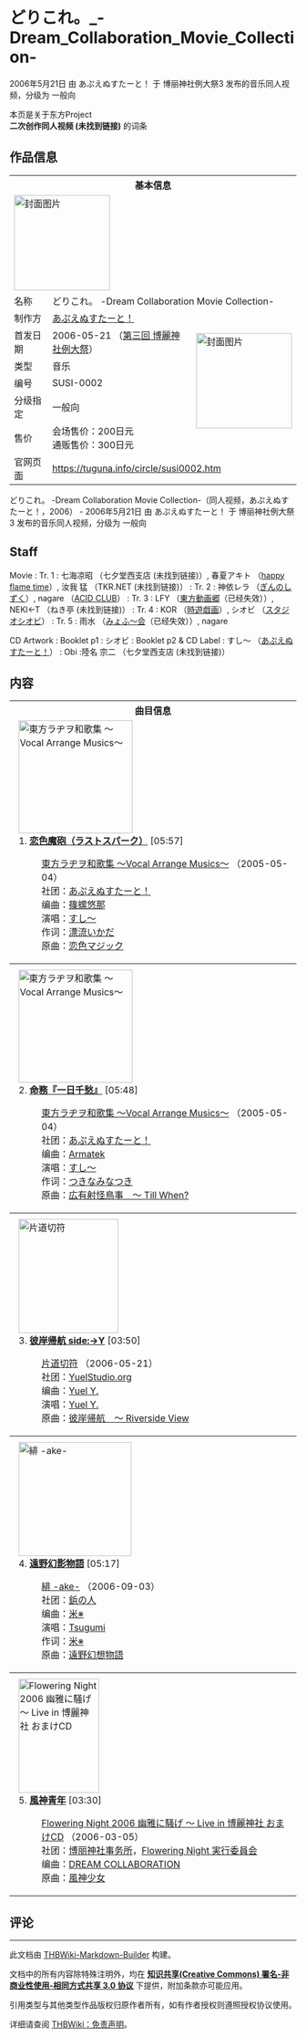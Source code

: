 # どりこれ。_-Dream_Collaboration_Movie_Collection-

<!-- source html: G:\repos\THBWiki-Markdown-Builder\THBWikiMarkdown\Temp\main\f\f1\ns0%3A%E3%81%A9%E3%82%8A%E3%81%93%E3%82%8C%E3%80%82_-Dream_Collaboration_Movie_Collection-.html -->

2006年5月21日 由 あぷえぬすたーと！ 于 博丽神社例大祭3 发布的音乐同人视频，分级为 一般向

本页是关于东方Project  
 **二次创作同人视频 (未找到链接)** 的词条

## 作品信息

<table><tbody><tr><th colspan="3">基本信息</th></tr><tr><td class="cover-artwork-mobile" colspan="2"><a href="./文件-どりこれ。_-Dream_Collaboration_Movie_Collection-封面.jpg.md" class="image" title="封面图片"><img alt="封面图片" src="https://upload.thwiki.cc/thumb/f/f2/%E3%81%A9%E3%82%8A%E3%81%93%E3%82%8C%E3%80%82_-Dream_Collaboration_Movie_Collection-%E5%B0%81%E9%9D%A2.jpg/168px-%E3%81%A9%E3%82%8A%E3%81%93%E3%82%8C%E3%80%82_-Dream_Collaboration_Movie_Collection-%E5%B0%81%E9%9D%A2.jpg" decoding="async" loading="lazy" width="168" height="167" srcset="https://upload.thwiki.cc/thumb/f/f2/%E3%81%A9%E3%82%8A%E3%81%93%E3%82%8C%E3%80%82_-Dream_Collaboration_Movie_Collection-%E5%B0%81%E9%9D%A2.jpg/252px-%E3%81%A9%E3%82%8A%E3%81%93%E3%82%8C%E3%80%82_-Dream_Collaboration_Movie_Collection-%E5%B0%81%E9%9D%A2.jpg 1.5x, https://upload.thwiki.cc/thumb/f/f2/%E3%81%A9%E3%82%8A%E3%81%93%E3%82%8C%E3%80%82_-Dream_Collaboration_Movie_Collection-%E5%B0%81%E9%9D%A2.jpg/336px-%E3%81%A9%E3%82%8A%E3%81%93%E3%82%8C%E3%80%82_-Dream_Collaboration_Movie_Collection-%E5%B0%81%E9%9D%A2.jpg 2x" data-file-width="500" data-file-height="496"></a></td>
</tr><tr><td class="label">名称</td><td colspan="2"> どりこれ。 -Dream Collaboration Movie Collection- </td></tr><tr><td class="label">制作方</td><td><a href="./あぷえぬすたーと！.md" title="あぷえぬすたーと！">あぷえぬすたーと！</a></td><td class="cover-artwork" rowspan="6" style="min-width:168px;"><a href="./文件-どりこれ。_-Dream_Collaboration_Movie_Collection-封面.jpg.md" class="image" title="封面图片"><img alt="封面图片" src="https://upload.thwiki.cc/thumb/f/f2/%E3%81%A9%E3%82%8A%E3%81%93%E3%82%8C%E3%80%82_-Dream_Collaboration_Movie_Collection-%E5%B0%81%E9%9D%A2.jpg/168px-%E3%81%A9%E3%82%8A%E3%81%93%E3%82%8C%E3%80%82_-Dream_Collaboration_Movie_Collection-%E5%B0%81%E9%9D%A2.jpg" decoding="async" loading="lazy" width="168" height="167" srcset="https://upload.thwiki.cc/thumb/f/f2/%E3%81%A9%E3%82%8A%E3%81%93%E3%82%8C%E3%80%82_-Dream_Collaboration_Movie_Collection-%E5%B0%81%E9%9D%A2.jpg/252px-%E3%81%A9%E3%82%8A%E3%81%93%E3%82%8C%E3%80%82_-Dream_Collaboration_Movie_Collection-%E5%B0%81%E9%9D%A2.jpg 1.5x, https://upload.thwiki.cc/thumb/f/f2/%E3%81%A9%E3%82%8A%E3%81%93%E3%82%8C%E3%80%82_-Dream_Collaboration_Movie_Collection-%E5%B0%81%E9%9D%A2.jpg/336px-%E3%81%A9%E3%82%8A%E3%81%93%E3%82%8C%E3%80%82_-Dream_Collaboration_Movie_Collection-%E5%B0%81%E9%9D%A2.jpg 2x" data-file-width="500" data-file-height="496"></a></td>
</tr><tr><td class="label">首发日期</td><td>2006-05-21&#160;（<a href="/展会作品列表?e=%E5%8D%9A%E4%B8%BD%E7%A5%9E%E7%A4%BE%E4%BE%8B%E5%A4%A7%E7%A5%AD%233">第三回 博麗神社例大祭</a>）</td></tr><tr><td class="label">类型</td><td>音乐</td></tr><tr><td class="label">编号</td><td>SUSI-0002</td></tr><tr><td class="label">分级指定</td><td>一般向</td></tr><tr><td class="label">售价</td><td>会场售价：200日元<br>通贩售价：300日元</td></tr>
<tr><td class="label">官网页面</td><td colspan="2"><a rel="nofollow" class="external free" href="https://tuguna.info/circle/susi0002.htm">https://tuguna.info/circle/susi0002.htm</a></td></tr></tbody></table>

どりこれ。 -Dream Collaboration Movie Collection-（同人视频，あぷえぬすたーと！，2006） - 2006年5月21日 由 あぷえぬすたーと！ 于 博丽神社例大祭3 发布的音乐同人视频，分级为 一般向

## Staff
Movie
: Tr. 1&#160;: 七海凉昭 （七夕堂西支店 (未找到链接)）, 春夏アキト （[happy flame time](./happy_flame_time.md)）, 汝我 猛 （TKR.NET (未找到链接)）
: Tr. 2&#160;: 神依レラ （[ぎんのしずく](./ぎんのしずく.md)）, nagare （[ACID CLUB](./ACID_CLUB.md)）
: Tr. 3&#160;: LFY （[東方動画郷](http://exlumia.hp.infoseek.co.jp/)（已经失效））, NEKI←T （ねき亭 (未找到链接)）
: Tr. 4&#160;: KOR （[時遊戯画](./時遊戯画.md)）, シオビ （[スタジオシオビ](http://www.siobi.info/)）
: Tr. 5&#160;: 雨水 （[みょふ～会](http://www.bmybox.com/~hoho2828/)（已经失效））, nagare

CD Artwork
: Booklet p1&#160;: シオビ
: Booklet p2 &amp; CD Label&#160;: すし～ （[あぷえぬすたーと！](./あぷえぬすたーと！.md)）
: Obi :陸名 宗二 （七夕堂西支店 (未找到链接)）


## 内容

<table><tbody><tr><th colspan="2">曲目信息</th></tr><tr><td colspan="2" style="padding-left: 1em;"><div class="floatright"><a href="./文件-東方ラヂヲ和歌集_～Vocal_Arrange_Musics～封面.jpg.md" class="image" title="東方ラヂヲ和歌集 ～Vocal Arrange Musics～"><img alt="東方ラヂヲ和歌集 ～Vocal Arrange Musics～" src="https://upload.thwiki.cc/thumb/6/62/%E6%9D%B1%E6%96%B9%E3%83%A9%E3%83%82%E3%83%B2%E5%92%8C%E6%AD%8C%E9%9B%86_%EF%BD%9EVocal_Arrange_Musics%EF%BD%9E%E5%B0%81%E9%9D%A2.jpg/200px-%E6%9D%B1%E6%96%B9%E3%83%A9%E3%83%82%E3%83%B2%E5%92%8C%E6%AD%8C%E9%9B%86_%EF%BD%9EVocal_Arrange_Musics%EF%BD%9E%E5%B0%81%E9%9D%A2.jpg" decoding="async" loading="lazy" width="200" height="198" srcset="https://upload.thwiki.cc/thumb/6/62/%E6%9D%B1%E6%96%B9%E3%83%A9%E3%83%82%E3%83%B2%E5%92%8C%E6%AD%8C%E9%9B%86_%EF%BD%9EVocal_Arrange_Musics%EF%BD%9E%E5%B0%81%E9%9D%A2.jpg/300px-%E6%9D%B1%E6%96%B9%E3%83%A9%E3%83%82%E3%83%B2%E5%92%8C%E6%AD%8C%E9%9B%86_%EF%BD%9EVocal_Arrange_Musics%EF%BD%9E%E5%B0%81%E9%9D%A2.jpg 1.5x, https://upload.thwiki.cc/thumb/6/62/%E6%9D%B1%E6%96%B9%E3%83%A9%E3%83%82%E3%83%B2%E5%92%8C%E6%AD%8C%E9%9B%86_%EF%BD%9EVocal_Arrange_Musics%EF%BD%9E%E5%B0%81%E9%9D%A2.jpg/400px-%E6%9D%B1%E6%96%B9%E3%83%A9%E3%83%82%E3%83%B2%E5%92%8C%E6%AD%8C%E9%9B%86_%EF%BD%9EVocal_Arrange_Musics%EF%BD%9E%E5%B0%81%E9%9D%A2.jpg 2x" data-file-width="500" data-file-height="494"></a></div>1. <b><a href="/%E6%9D%B1%E6%96%B9%E3%83%A9%E3%83%82%E3%83%B2%E5%92%8C%E6%AD%8C%E9%9B%86_%EF%BD%9EVocal_Arrange_Musics%EF%BD%9E#1" title="東方ラヂヲ和歌集 ～Vocal Arrange Musics～">恋色魔砲（ラストスパーク）</a></b> &#91;05:57&#93;<dl><dd><a href="./東方ラヂヲ和歌集_～Vocal_Arrange_Musics～.md" title="東方ラヂヲ和歌集 ～Vocal Arrange Musics～">東方ラヂヲ和歌集 ～Vocal Arrange Musics～</a> （2005-05-04）<br>社团：<a href="./あぷえぬすたーと！.md" title="あぷえぬすたーと！">あぷえぬすたーと！</a><br>编曲：<a href="./篠螺悠那.md" title="篠螺悠那">篠螺悠那</a><br>演唱：<a href="/index.php?title=%E3%81%99%E3%81%97%EF%BD%9E&amp;action=edit&amp;redlink=1" class="new" title="すし～（页面不存在）">すし～</a><br>作词：<a href="/index.php?title=%E6%BC%82%E6%B5%81%E3%81%84%E3%81%8B%E3%81%A0&amp;action=edit&amp;redlink=1" class="new" title="漂流いかだ（页面不存在）">漂流いかだ</a><br>原曲：<a href="./恋色マジック.md" class="mw-redirect" title="恋色マジック">恋色マジック</a><br></dd></dl></td></tr>
<tr><th colspan="2"></th></tr><tr><td colspan="2" style="padding-left: 1em;"><div class="floatright"><a href="./文件-東方ラヂヲ和歌集_～Vocal_Arrange_Musics～封面.jpg.md" class="image" title="東方ラヂヲ和歌集 ～Vocal Arrange Musics～"><img alt="東方ラヂヲ和歌集 ～Vocal Arrange Musics～" src="https://upload.thwiki.cc/thumb/6/62/%E6%9D%B1%E6%96%B9%E3%83%A9%E3%83%82%E3%83%B2%E5%92%8C%E6%AD%8C%E9%9B%86_%EF%BD%9EVocal_Arrange_Musics%EF%BD%9E%E5%B0%81%E9%9D%A2.jpg/200px-%E6%9D%B1%E6%96%B9%E3%83%A9%E3%83%82%E3%83%B2%E5%92%8C%E6%AD%8C%E9%9B%86_%EF%BD%9EVocal_Arrange_Musics%EF%BD%9E%E5%B0%81%E9%9D%A2.jpg" decoding="async" loading="lazy" width="200" height="198" srcset="https://upload.thwiki.cc/thumb/6/62/%E6%9D%B1%E6%96%B9%E3%83%A9%E3%83%82%E3%83%B2%E5%92%8C%E6%AD%8C%E9%9B%86_%EF%BD%9EVocal_Arrange_Musics%EF%BD%9E%E5%B0%81%E9%9D%A2.jpg/300px-%E6%9D%B1%E6%96%B9%E3%83%A9%E3%83%82%E3%83%B2%E5%92%8C%E6%AD%8C%E9%9B%86_%EF%BD%9EVocal_Arrange_Musics%EF%BD%9E%E5%B0%81%E9%9D%A2.jpg 1.5x, https://upload.thwiki.cc/thumb/6/62/%E6%9D%B1%E6%96%B9%E3%83%A9%E3%83%82%E3%83%B2%E5%92%8C%E6%AD%8C%E9%9B%86_%EF%BD%9EVocal_Arrange_Musics%EF%BD%9E%E5%B0%81%E9%9D%A2.jpg/400px-%E6%9D%B1%E6%96%B9%E3%83%A9%E3%83%82%E3%83%B2%E5%92%8C%E6%AD%8C%E9%9B%86_%EF%BD%9EVocal_Arrange_Musics%EF%BD%9E%E5%B0%81%E9%9D%A2.jpg 2x" data-file-width="500" data-file-height="494"></a></div>2. <b><a href="/%E6%9D%B1%E6%96%B9%E3%83%A9%E3%83%82%E3%83%B2%E5%92%8C%E6%AD%8C%E9%9B%86_%EF%BD%9EVocal_Arrange_Musics%EF%BD%9E#4" title="東方ラヂヲ和歌集 ～Vocal Arrange Musics～">命務『一日千愁』</a></b> &#91;05:48&#93;<dl><dd><a href="./東方ラヂヲ和歌集_～Vocal_Arrange_Musics～.md" title="東方ラヂヲ和歌集 ～Vocal Arrange Musics～">東方ラヂヲ和歌集 ～Vocal Arrange Musics～</a> （2005-05-04）<br>社团：<a href="./あぷえぬすたーと！.md" title="あぷえぬすたーと！">あぷえぬすたーと！</a><br>编曲：<a href="./Armatek.md" title="Armatek">Armatek</a><br>演唱：<a href="/index.php?title=%E3%81%99%E3%81%97%EF%BD%9E&amp;action=edit&amp;redlink=1" class="new" title="すし～（页面不存在）">すし～</a><br>作词：<a href="/index.php?title=%E3%81%A4%E3%81%8D%E3%81%AA%E3%81%BF%E3%81%AA%E3%81%A4%E3%81%8D&amp;action=edit&amp;redlink=1" class="new" title="つきなみなつき（页面不存在）">つきなみなつき</a><br>原曲：<a href="./広有射怪鳥事_～_Till_When-.md" class="mw-redirect" title="広有射怪鳥事 ～ Till When?">広有射怪鳥事　～ Till When?</a><br></dd></dl></td></tr>
<tr><th colspan="2"></th></tr><tr><td colspan="2" style="padding-left: 1em;"><div class="floatright"><a href="./文件-片道切符封面.jpg.md" class="image" title="片道切符"><img alt="片道切符" src="https://upload.thwiki.cc/thumb/7/78/%E7%89%87%E9%81%93%E5%88%87%E7%AC%A6%E5%B0%81%E9%9D%A2.jpg/175px-%E7%89%87%E9%81%93%E5%88%87%E7%AC%A6%E5%B0%81%E9%9D%A2.jpg" decoding="async" loading="lazy" width="175" height="200" srcset="https://upload.thwiki.cc/thumb/7/78/%E7%89%87%E9%81%93%E5%88%87%E7%AC%A6%E5%B0%81%E9%9D%A2.jpg/262px-%E7%89%87%E9%81%93%E5%88%87%E7%AC%A6%E5%B0%81%E9%9D%A2.jpg 1.5x, https://upload.thwiki.cc/thumb/7/78/%E7%89%87%E9%81%93%E5%88%87%E7%AC%A6%E5%B0%81%E9%9D%A2.jpg/350px-%E7%89%87%E9%81%93%E5%88%87%E7%AC%A6%E5%B0%81%E9%9D%A2.jpg 2x" data-file-width="672" data-file-height="768"></a></div>3. <b><a href="/%E7%89%87%E9%81%93%E5%88%87%E7%AC%A6#5" title="片道切符">彼岸帰航 side:→Y</a></b> &#91;03:50&#93;<dl><dd><a href="./片道切符.md" title="片道切符">片道切符</a> （2006-05-21）<br>社团：<a href="./YuelStudio.org.md" title="YuelStudio.org">YuelStudio.org</a><br>编曲：<a href="/index.php?title=Yuel_Y.&amp;action=edit&amp;redlink=1" class="new" title="Yuel Y.（页面不存在）">Yuel Y.</a><br>演唱：<a href="/index.php?title=Yuel_Y.&amp;action=edit&amp;redlink=1" class="new" title="Yuel Y.（页面不存在）">Yuel Y.</a><br>原曲：<a href="./彼岸帰航_～_Riverside_View.md" class="mw-redirect" title="彼岸帰航 ～ Riverside View">彼岸帰航　～ Riverside View</a><br></dd></dl></td></tr>
<tr><th colspan="2"></th></tr><tr><td colspan="2" style="padding-left: 1em;"><div class="floatright"><a href="./文件-緋_-ake-封面.png.md" class="image" title="緋 -ake-"><img alt="緋 -ake-" src="https://upload.thwiki.cc/thumb/1/10/%E7%B7%8B_-ake-%E5%B0%81%E9%9D%A2.png/198px-%E7%B7%8B_-ake-%E5%B0%81%E9%9D%A2.png" decoding="async" loading="lazy" width="198" height="200" srcset="https://upload.thwiki.cc/thumb/1/10/%E7%B7%8B_-ake-%E5%B0%81%E9%9D%A2.png/298px-%E7%B7%8B_-ake-%E5%B0%81%E9%9D%A2.png 1.5x, https://upload.thwiki.cc/1/10/%E7%B7%8B_-ake-%E5%B0%81%E9%9D%A2.png 2x" data-file-width="381" data-file-height="384"></a></div>4. <b><a href="/%E7%B7%8B_-ake-#7" title="緋 -ake-">遠野幻影物語</a></b> &#91;05:17&#93;<dl><dd><a href="./緋_-ake-.md" title="緋 -ake-">緋 -ake-</a> （2006-09-03）<br>社团：<a href="./鋲の人.md" title="鋲の人">鋲の人</a><br>编曲：<a href="/index.php?title=%E7%B1%B3%E2%80%BB&amp;action=edit&amp;redlink=1" class="new" title="米※（页面不存在）">米※</a><br>演唱：<a href="/index.php?title=Tsugumi&amp;action=edit&amp;redlink=1" class="new" title="Tsugumi（页面不存在）">Tsugumi</a><br>作词：<a href="/index.php?title=%E7%B1%B3%E2%80%BB&amp;action=edit&amp;redlink=1" class="new" title="米※（页面不存在）">米※</a><br>原曲：<a href="./遠野幻想物語.md" class="mw-redirect" title="遠野幻想物語">遠野幻想物語</a><br></dd></dl></td></tr>
<tr><th colspan="2"></th></tr><tr><td colspan="2" style="padding-left: 1em;"><div class="floatright"><a href="./文件-Flowering_Night_2006_幽雅に騒げ_～_Live_in_博麗神社_おまけCD封面.jpg.md" class="image" title="Flowering Night 2006 幽雅に騒げ ～ Live in 博麗神社 おまけCD"><img alt="Flowering Night 2006 幽雅に騒げ ～ Live in 博麗神社 おまけCD" src="https://upload.thwiki.cc/thumb/7/77/Flowering_Night_2006_%E5%B9%BD%E9%9B%85%E3%81%AB%E9%A8%92%E3%81%92_%EF%BD%9E_Live_in_%E5%8D%9A%E9%BA%97%E7%A5%9E%E7%A4%BE_%E3%81%8A%E3%81%BE%E3%81%91CD%E5%B0%81%E9%9D%A2.jpg/141px-Flowering_Night_2006_%E5%B9%BD%E9%9B%85%E3%81%AB%E9%A8%92%E3%81%92_%EF%BD%9E_Live_in_%E5%8D%9A%E9%BA%97%E7%A5%9E%E7%A4%BE_%E3%81%8A%E3%81%BE%E3%81%91CD%E5%B0%81%E9%9D%A2.jpg" decoding="async" loading="lazy" width="141" height="200" srcset="https://upload.thwiki.cc/thumb/7/77/Flowering_Night_2006_%E5%B9%BD%E9%9B%85%E3%81%AB%E9%A8%92%E3%81%92_%EF%BD%9E_Live_in_%E5%8D%9A%E9%BA%97%E7%A5%9E%E7%A4%BE_%E3%81%8A%E3%81%BE%E3%81%91CD%E5%B0%81%E9%9D%A2.jpg/211px-Flowering_Night_2006_%E5%B9%BD%E9%9B%85%E3%81%AB%E9%A8%92%E3%81%92_%EF%BD%9E_Live_in_%E5%8D%9A%E9%BA%97%E7%A5%9E%E7%A4%BE_%E3%81%8A%E3%81%BE%E3%81%91CD%E5%B0%81%E9%9D%A2.jpg 1.5x, https://upload.thwiki.cc/thumb/7/77/Flowering_Night_2006_%E5%B9%BD%E9%9B%85%E3%81%AB%E9%A8%92%E3%81%92_%EF%BD%9E_Live_in_%E5%8D%9A%E9%BA%97%E7%A5%9E%E7%A4%BE_%E3%81%8A%E3%81%BE%E3%81%91CD%E5%B0%81%E9%9D%A2.jpg/282px-Flowering_Night_2006_%E5%B9%BD%E9%9B%85%E3%81%AB%E9%A8%92%E3%81%92_%EF%BD%9E_Live_in_%E5%8D%9A%E9%BA%97%E7%A5%9E%E7%A4%BE_%E3%81%8A%E3%81%BE%E3%81%91CD%E5%B0%81%E9%9D%A2.jpg 2x" data-file-width="700" data-file-height="994"></a></div>5. <b><a href="/Flowering_Night_2006_%E5%B9%BD%E9%9B%85%E3%81%AB%E9%A8%92%E3%81%92_%EF%BD%9E_Live_in_%E5%8D%9A%E9%BA%97%E7%A5%9E%E7%A4%BE_%E3%81%8A%E3%81%BE%E3%81%91CD#7" title="Flowering Night 2006 幽雅に騒げ ～ Live in 博麗神社 おまけCD">風神青年</a></b> &#91;03:30&#93;<dl><dd><a href="./Flowering_Night_2006_幽雅に騒げ_～_Live_in_博麗神社_おまけCD.md" title="Flowering Night 2006 幽雅に騒げ ～ Live in 博麗神社 おまけCD">Flowering Night 2006 幽雅に騒げ ～ Live in 博麗神社 おまけCD</a> （2006-03-05）<br>社团：<a href="./博丽神社事务所.md" title="博丽神社事务所">博丽神社事务所</a>，<a href="./Flowering_Night_実行委員会.md" title="Flowering Night 実行委員会">Flowering Night 実行委員会</a><br>编曲：<a href="/index.php?title=DREAM_COLLABORATION&amp;action=edit&amp;redlink=1" class="new" title="DREAM COLLABORATION（页面不存在）">DREAM COLLABORATION</a><br>原曲：<a href="./風神少女.md" class="mw-redirect" title="風神少女">風神少女</a><br></dd></dl></td></tr></tbody></table>



## 评论




---

此文档由 [THBWiki-Markdown-Builder](https://github.com/Delsin-Yu/THBWiki-Markdown-Builder) 构建。

文档中的所有内容除特殊注明外，均在 [**知识共享(Creative Commons) 署名-非商业性使用-相同方式共享 3.0 协议**](https://creativecommons.org/licenses/by-sa/3.0/deed.zh-hans) 下提供，附加条款亦可能应用。

引用类型与其他类型作品版权归原作者所有，如有作者授权则遵照授权协议使用。

详细请查阅 [THBWiki：免责声明](https://thbwiki.cc/THBWiki:%E5%85%8D%E8%B4%A3%E5%A3%B0%E6%98%8E)。

